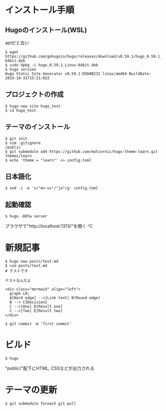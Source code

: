 # インストール手順

## Hugoのインストール(WSL)

aptだと古い

```
$ wget https://github.com/gohugoio/hugo/releases/download/v0.59.1/hugo_0.59.1_Linux-64bit.deb
$ sudo dpkg -i hugo_0.59.1_Linux-64bit.deb
$ hugo version
Hugo Static Site Generator v0.59.1-D5DAB232 linux/amd64 BuildDate: 2019-10-31T15:21:02Z
```

## プロジェクトの作成

```
$ hugo new site hugo_test
$ cd hugo_test
```

## テーマのインストール

```
$ git init
$ vim .gitignore
/public
$ git submodule add https://github.com/matcornic/hugo-theme-learn.git themes/learn
$ echo 'theme = "learn"' >> config.toml
```

## 日本語化
```
$ sed -i -e 's/"en-us"/"ja"/g' config.toml
```

## 起動確認

```
$ hugo -DEFw server
```

ブラウザで"http://localhost:1313/"を開く
^C

# 新規記事
```
$ hugo new posts/test.md
$ vim posts/test.md
# テストです

テストなんだよ

<div class="mermaid" align="left">
  graph LR;
  A[Hard edge] -->|Link text| B(Round edge)
  B --> C{Decision}
  C -->|One| D[Result one]
  C -->|Two| E[Result two]
</div>
```

```
$ git commit -m 'first commit'
```

# ビルド
```
$ hugo
```

"public/"配下にHTML, CSSなどが出力される

# テーマの更新
```
$ git submodule foreach git pull
```
